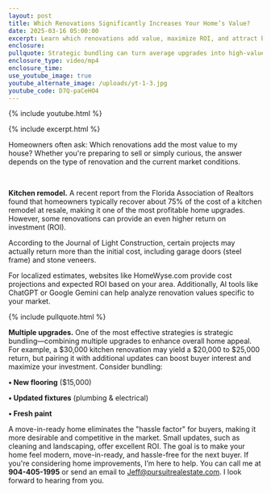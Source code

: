 ```yaml
---
layout: post
title: Which Renovations Significantly Increases Your Home’s Value?
date: 2025-03-16 05:00:00
excerpt: Learn which renovations add value, maximize ROI, and attract buyers.
enclosure:
pullquote: Strategic bundling can turn average upgrades into high-value investments
enclosure_type: video/mp4
enclosure_time:
use_youtube_image: true
youtube_alternate_image: /uploads/yt-1-3.jpg
youtube_code: D7Q-paCeHO4
---
```

{% include youtube.html %}

{% include excerpt.html %}

Homeowners often ask: Which renovations add the most value to my house? Whether you're preparing to sell or simply curious, the answer depends on the type of renovation and the current market conditions.

&nbsp;

**Kitchen remodel.** A recent report from the Florida Association of Realtors found that homeowners typically recover about 75% of the cost of a kitchen remodel at resale, making it one of the most profitable home upgrades. However, some renovations can provide an even higher return on investment (ROI).

According to the Journal of Light Construction, certain projects may actually return more than the initial cost, including garage doors (steel frame) and stone veneers.

For localized estimates, websites like HomeWyse.com provide cost projections and expected ROI based on your area. Additionally, AI tools like ChatGPT or Google Gemini can help analyze renovation values specific to your market.

{% include pullquote.html %}

**Multiple upgrades.** One of the most effective strategies is strategic bundling—combining multiple upgrades to enhance overall home appeal. For example, a $30,000 kitchen renovation may yield a $20,000 to $25,000 return, but pairing it with additional updates can boost buyer interest and maximize your investment. Consider bundling:

**• New flooring** ($15,000)

**• Updated fixtures** (plumbing & electrical)

**• Fresh paint**

A move-in-ready home eliminates the "hassle factor" for buyers, making it more desirable and competitive in the market. Small updates, such as cleaning and landscaping, offer excellent ROI. The goal is to make your home feel modern, move-in-ready, and hassle-free for the next buyer. If you're considering home improvements, I’m here to help. You can call me at **904-405-1995** or send an email to [Jeff@pursuitrealestate.com](mailto:Jeff@pursuitrealestate.com). I look forward to hearing from you.